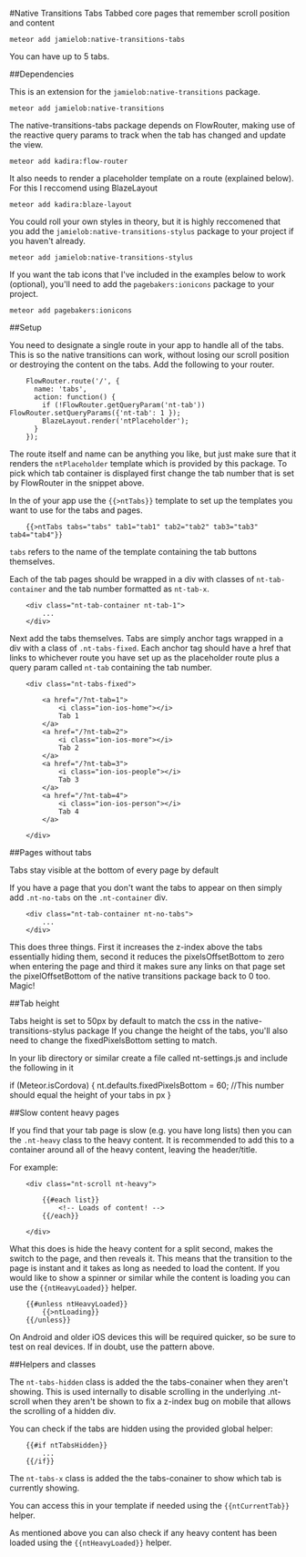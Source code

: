 #Native Transitions Tabs
Tabbed core pages that remember scroll position and content

```meteor add jamielob:native-transitions-tabs```

You can have up to 5 tabs.

##Dependencies

This is an extension for the `jamielob:native-transitions` package.

```meteor add jamielob:native-transitions```

The native-transitions-tabs package depends on FlowRouter, making use of the reactive query params to track when the tab has changed and update the view. 

```meteor add kadira:flow-router```

It also needs to render a placeholder template on a route (explained below). For this I reccomend using BlazeLayout

```meteor add kadira:blaze-layout```

You could roll your own styles in theory, but it is highly reccomened that you add the `jamielob:native-transitions-stylus` package to your project if you haven't already.

```meteor add jamielob:native-transitions-stylus```

If you want the tab icons that I've included in the examples below to work (optional), you'll need to add the `pagebakers:ionicons` package to your project.

```meteor add pagebakers:ionicons```


##Setup

You need to designate a single route in your app to handle all of the tabs.  This is so the native transitions can work, without losing our scroll position or destroying the content on the tabs.   Add the following to your router.

```
	FlowRouter.route('/', {
      name: 'tabs',
      action: function() {
        if (!FlowRouter.getQueryParam('nt-tab')) FlowRouter.setQueryParams({'nt-tab': 1 });
        BlazeLayout.render('ntPlaceholder');
      }
    });
```

The route itself and name can be anything you like, but just make sure that it renders the `ntPlaceholder` template which is provided by this package.  To pick which tab container is displayed first change the tab number that is set by FlowRouter in the snippet above.

In the <body> of your app use the `{{>ntTabs}}` template to set up the templates you want to use for the tabs and pages.

```
	{{>ntTabs tabs="tabs" tab1="tab1" tab2="tab2" tab3="tab3" tab4="tab4"}}
```

`tabs` refers to the name of the template containing the tab buttons themselves.

Each of the tab pages should be wrapped in a div with classes of `nt-tab-container` and the tab number formatted as `nt-tab-x`.

```
	<div class="nt-tab-container nt-tab-1">
		...
	</div>
```





Next add the tabs themselves.  Tabs are simply anchor tags wrapped in a div with a class of `.nt-tabs-fixed`.  Each anchor tag should have a href that links to whichever route you have set up as the placeholder route plus a query param called `nt-tab` containing the tab number. 

```
	<div class="nt-tabs-fixed">
		
	    <a href="/?nt-tab=1">
			<i class="ion-ios-home"></i>
			Tab 1
		</a>
		<a href="/?nt-tab=2">
			<i class="ion-ios-more"></i>
			Tab 2
		</a>
		<a href="/?nt-tab=3">
			<i class="ion-ios-people"></i>
			Tab 3
		</a>
		<a href="/?nt-tab=4">
			<i class="ion-ios-person"></i>
			Tab 4
		</a>
	   
	</div>
```


##Pages without tabs

Tabs stay visible at the bottom of every page by default

If you have a page that you don't want the tabs to appear on then simply add `.nt-no-tabs` on the `.nt-container` div.

```
	<div class="nt-tab-container nt-no-tabs">
		...
	</div>
```

This does three things.  First it increases the z-index above the tabs essentially hiding them, second it reduces the pixelsOffsetBottom to zero when entering the page and third it makes sure any links on that page set the pixelOffsetBottom of the native transitions package back to 0 too.  Magic!


##Tab height

Tabs height is set to 50px by default to match the css in the native-transitions-stylus package
If you change the height of the tabs, you'll also need to change the fixedPixelsBottom setting to match.

In your lib directory or similar create a file called nt-settings.js and include the following in it

if (Meteor.isCordova) {
	nt.defaults.fixedPixelsBottom = 60;  //This number should equal the height of your tabs in px
}

##Slow content heavy pages

If you find that your tab page is slow (e.g. you have long lists) then you can the `.nt-heavy` class to the heavy content.  It is recommended to add this to a container around all of the heavy content, leaving the header/title. 

For example:

```
	<div class="nt-scroll nt-heavy">

		{{#each list}}
			<!-- Loads of content! -->
		{{/each}}

	</div>

``` 

What this does is hide the heavy content for a split second, makes the switch to the page, and then reveals it.  This means that the transition to the page is instant and it takes as long as needed to load the content.   If you would like to show a spinner or similar while the content is loading you can use the `{{ntHeavyLoaded}}` helper.

```
	{{#unless ntHeavyLoaded}}
		{{>ntLoading}}
	{{/unless}}
```

On Android and older iOS devices this will be required quicker, so be sure to test on real devices.  If in doubt, use the pattern above.

##Helpers and classes

The `nt-tabs-hidden` class is added the the tabs-conainer when they aren't showing.  This is used internally to disable scrolling in the underlying .nt-scroll when they aren't be shown to fix a z-index bug on mobile that allows the scrolling of a hidden div.

You can check if the tabs are hidden using the provided global helper:
```
	{{#if ntTabsHidden}}
		...
	{{/if}}
```

The `nt-tabs-x` class is added the the tabs-conainer to show which tab is currently showing. 

You can access this in your template if needed using the `{{ntCurrentTab}}` helper.

As mentioned above you can also check if any heavy content has been loaded using the `{{ntHeavyLoaded}}` helper.